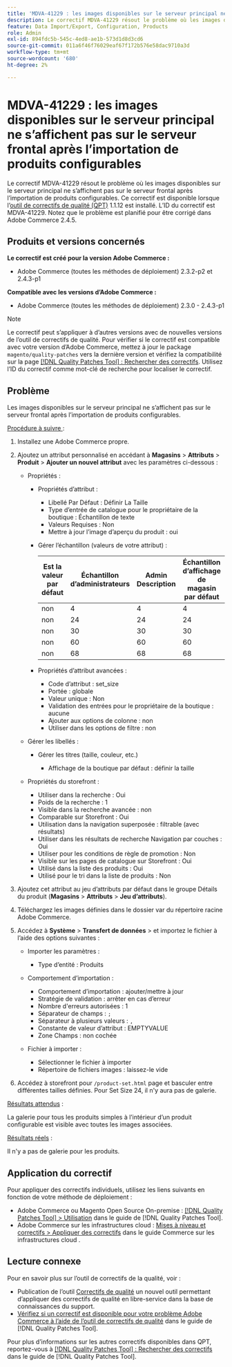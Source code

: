 ```yaml
---
title: 'MDVA-41229 : les images disponibles sur le serveur principal ne s’affichent pas sur le serveur frontal après l’importation de produits configurables'
description: Le correctif MDVA-41229 résout le problème où les images disponibles sur le serveur principal ne s’affichent pas sur le serveur frontal après l’importation de produits configurables. Ce correctif est disponible lorsque l’outil [Outil de correctifs de la qualité (QPT)](https://experienceleague.adobe.com/en/docs/commerce-operations/tools/quality-patches-tool/quality-patches-tool-to-self-serve-quality-patches) 1.1.12 est installé. L’ID du correctif est MDVA-41229. Notez que le problème est planifié pour être corrigé dans Adobe Commerce 2.4.5.
feature: Data Import/Export, Configuration, Products
role: Admin
exl-id: 894fdc5b-545c-4ed8-ae1b-573d1d8d3cd6
source-git-commit: 011a6f46f76029eaf67f172b576e58dac9710a3d
workflow-type: tm+mt
source-wordcount: '680'
ht-degree: 2%

---
```


# MDVA-41229 : les images disponibles sur le serveur principal ne s’affichent pas sur le serveur frontal après l’importation de produits configurables

Le correctif MDVA-41229 résout le problème où les images disponibles sur le serveur principal ne s’affichent pas sur le serveur frontal après l’importation de produits configurables. Ce correctif est disponible lorsque l’[outil de correctifs de qualité (QPT)](https://experienceleague.adobe.com/en/docs/commerce-operations/tools/quality-patches-tool/quality-patches-tool-to-self-serve-quality-patches) 1.1.12 est installé. L’ID du correctif est MDVA-41229. Notez que le problème est planifié pour être corrigé dans Adobe Commerce 2.4.5.

## Produits et versions concernés

**Le correctif est créé pour la version Adobe Commerce :**

* Adobe Commerce (toutes les méthodes de déploiement) 2.3.2-p2 et 2.4.3-p1

**Compatible avec les versions d’Adobe Commerce :**

* Adobe Commerce (toutes les méthodes de déploiement) 2.3.0 - 2.4.3-p1

>[!NOTE]
>
>Le correctif peut s’appliquer à d’autres versions avec de nouvelles versions de l’outil de correctifs de qualité. Pour vérifier si le correctif est compatible avec votre version d’Adobe Commerce, mettez à jour le package `magento/quality-patches` vers la dernière version et vérifiez la compatibilité sur la page [[!DNL Quality Patches Tool] : Rechercher des correctifs](https://experienceleague.adobe.com/en/docs/commerce-operations/tools/quality-patches-tool/quality-patches-tool-to-self-serve-quality-patches). Utilisez l’ID du correctif comme mot-clé de recherche pour localiser le correctif.

## Problème

Les images disponibles sur le serveur principal ne s’affichent pas sur le serveur frontal après l’importation de produits configurables.

<u>Procédure à suivre </u> :

1. Installez une Adobe Commerce propre.
1. Ajoutez un attribut personnalisé en accédant à **Magasins** > **Attributs** > **Produit** > **Ajouter un nouvel attribut** avec les paramètres ci-dessous :

   * Propriétés :
      * Propriétés d’attribut :

         * Libellé Par Défaut : Définir La Taille
         * Type d’entrée de catalogue pour le propriétaire de la boutique : Échantillon de texte
         * Valeurs Requises : Non
         * Mettre à jour l’image d’aperçu du produit : oui

      * Gérer l’échantillon (valeurs de votre attribut) :

        | Est la valeur par défaut | Échantillon d’administrateurs | Admin Description | Échantillon d’affichage de magasin par défaut | Description de la vue de magasin par défaut |
        |---|---|---|---|---|
        | non | 4 | 4 | 4 | 4 |
        | non | 24 | 24 | 24 | 24 |
        | non | 30 | 30 | 30 | 30 |
        | non | 60 | 60 | 60 | 60 |
        | non | 68 | 68 | 68 | 68 |

      * Propriétés d’attribut avancées :

         * Code d’attribut : set_size
         * Portée : globale
         * Valeur unique : Non
         * Validation des entrées pour le propriétaire de la boutique : aucune
         * Ajouter aux options de colonne : non
         * Utiliser dans les options de filtre : non

   * Gérer les libellés :

      * Gérer les titres (taille, couleur, etc.)

         * Affichage de la boutique par défaut : définir la taille

   * Propriétés du storefront :

      * Utiliser dans la recherche : Oui
      * Poids de la recherche : 1
      * Visible dans la recherche avancée : non
      * Comparable sur Storefront : Oui
      * Utilisation dans la navigation superposée : filtrable (avec résultats)
      * Utiliser dans les résultats de recherche Navigation par couches : Oui
      * Utiliser pour les conditions de règle de promotion : Non
      * Visible sur les pages de catalogue sur Storefront : Oui
      * Utilisé dans la liste des produits : Oui
      * Utilisé pour le tri dans la liste de produits : Non

1. Ajoutez cet attribut au jeu d’attributs par défaut dans le groupe Détails du produit (**Magasins** > **Attributs** > **Jeu d’attributs**).
1. Téléchargez les images définies dans le dossier var du répertoire racine Adobe Commerce.
1. Accédez à **Système** > **Transfert de données** > et importez le fichier à l’aide des options suivantes :

   * Importer les paramètres :

      * Type d’entité : Produits

   * Comportement d’importation :

      * Comportement d’importation : ajouter/mettre à jour
      * Stratégie de validation : arrêter en cas d’erreur
      * Nombre d&#39;erreurs autorisées : 1
      * Séparateur de champs : `;`
      * Séparateur à plusieurs valeurs : `,`
      * Constante de valeur d’attribut : EMPTYVALUE
      * Zone Champs : non cochée

   * Fichier à importer :

      * Sélectionner le fichier à importer
      * Répertoire de fichiers images : laissez-le vide

1. Accédez à storefront pour `/product-set.html` page et basculer entre différentes tailles définies. Pour Set Size 24, il n&#39;y aura pas de galerie.

<u>Résultats attendus</u> :

La galerie pour tous les produits simples à l’intérieur d’un produit configurable est visible avec toutes les images associées.

<u>Résultats réels</u> :

Il n&#39;y a pas de galerie pour les produits.

## Application du correctif

Pour appliquer des correctifs individuels, utilisez les liens suivants en fonction de votre méthode de déploiement :

* Adobe Commerce ou Magento Open Source On-premise : [[!DNL Quality Patches Tool] > Utilisation](/help/tools/quality-patches-tool/usage.md) dans le guide de [!DNL Quality Patches Tool].
* Adobe Commerce sur les infrastructures cloud : [Mises à niveau et correctifs > Appliquer des correctifs](https://experienceleague.adobe.com/docs/commerce-cloud-service/user-guide/develop/upgrade/apply-patches.html) dans le guide Commerce sur les infrastructures cloud .

## Lecture connexe

Pour en savoir plus sur l’outil de correctifs de la qualité, voir :

* Publication de l’outil [Correctifs de qualité](https://experienceleague.adobe.com/en/docs/commerce-operations/tools/quality-patches-tool/quality-patches-tool-to-self-serve-quality-patches) un nouvel outil permettant d’appliquer des correctifs de qualité en libre-service dans la base de connaissances du support.
* [Vérifiez si un correctif est disponible pour votre problème Adobe Commerce à l’aide de l’outil de correctifs de qualité](/help/tools/quality-patches-tool/patches-available-in-qpt/check-patch-for-magento-issue-with-magento-quality-patches.md) dans le guide de [!DNL Quality Patches Tool].

Pour plus d’informations sur les autres correctifs disponibles dans QPT, reportez-vous à [[!DNL Quality Patches Tool] : Rechercher des correctifs](https://experienceleague.adobe.com/tools/commerce-quality-patches/index.html) dans le guide de [!DNL Quality Patches Tool].
